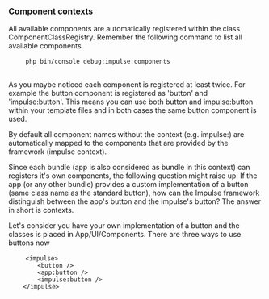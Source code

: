 <h3 class="doc-title">Component contexts</h3>

All available components are automatically registered within the class <span class="code-hint">ComponentClassRegistry</span>. Remember the following command to list all available components.

<div>
  <div class="code-header">
    <div class="container-fluid">
        <div class="row">
            <div class="button red"></div>
          	<div class="button yellow"></div>
          	<div class="button green"></div>
        </div>
    </div>
  </div>
  <pre class="code-white imp-code line-numbers language-shell">
  	<code class="language-bash">php bin/console debug:impulse:components</code>
  </pre>
</div>

As you maybe noticed each component is registered at least twice. For example the button component is registered as 'button' and 'impulse:button'. This means you can use both <span class="code-hint">button</span> and <span class="code-hint">impulse:button</span> within your template files and in both cases the same button component is used.

By default all component names without the context (e.g. impulse:) are automatically mapped to the components that are provided by the framework (impulse context). 

Since each bundle (app is also considered as bundle in this context) can registers it's own components, the following question might raise up: If the app (or any other bundle) provides a custom implementation of a button (same class name as the standard button), how can the Impulse framework distinguish between the app's button and the impulse's button? The answer in short is contexts.

Let's consider you have your own implementation of a button and the classes is placed in App/UI/Components.
There are three ways to use buttons now

<div>
  <div class="code-header">
    <div class="container-fluid">
        <div class="row">
            <div class="button red"></div>
          	<div class="button yellow"></div>
          	<div class="button green"></div>
        </div>
    </div>
  </div>
  <pre class="code-white imp-code line-numbers language-markup">
  	<code class="language-markup">&lt;impulse&gt;
    	&lt;button /&gt;
        &lt;app:button /&gt;
        &lt;impulse:button /&gt;
    &lt;/impulse&gt;</code>
  </pre>
</div>
